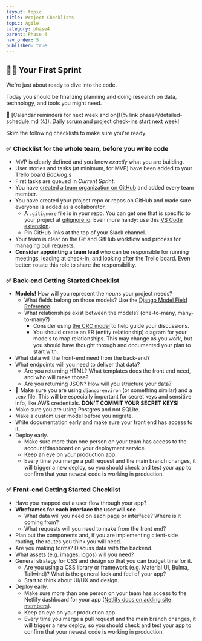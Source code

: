 ```yaml
---
layout: topic
title: Project Checklists
topic: Agile
category: phase4
parent: Phase 4
nav_order: 5
published: true
---
```


## 🏃‍♀️ Your First Sprint

We're just about ready to dive into the code.

Today you should be finalizing planning and doing research on data, technology, and tools you might need.

📆 [Calendar reminders for next week and on]({% link phase4/detailed-schedule.md %}). Daily scrum and project check-ins start next week!

Skim the following checklists to make sure you're ready.

### ✅ Checklist for the whole team, before you write code

- MVP is clearly defined and you know _exactly_ what you are building.
- User stories and tasks (at minimum, for MVP) have been added to your Trello board _Backlog_.s
- First tasks are queued in _Current Sprint_.
- You have [created a team organization on GitHub](https://docs.github.com/en/organizations/collaborating-with-groups-in-organizations/creating-a-new-organization-from-scratch) and added every team member.
- You have created your project repo or repos on GitHub and made sure everyone is added as a collaborator.
    - A `.gitignore` file is in your repo. You can get one that is specific to your project at [gitignore.io](https://www.toptal.com/developers/gitignore). Even more handy: use this [VS Code extension](https://marketplace.visualstudio.com/items?itemName=codezombiech.gitignore).
    - Pin GitHub links at the top of your Slack channel.
- Your team is clear on the Git and GitHub workflow and process for managing pull requests.
- **Consider appointing a team lead** who can be responsible for running meetings, leading at check-in, and looking after the Trello board. Even better: rotate this role to share the responsibility.

### ✅ Back-end Getting Started Checklist

- **Models!** How will you represent the _nouns_ your project needs?
    - What fields belong on those models? Use the [Django Model Field Reference](https://docs.djangoproject.com/en/4.0/ref/models/fields/).
    - What relationships exist between the models? (one-to-many, many-to-many?)
        - Consider using [the CRC model](http://agilemodeling.com/artifacts/crcModel.htm) to help guide your discussions.
        - You should create an ER (entity relationship) diagram for your models to map relationships. This may change as you work, but you should have thought through and documented your plan to start with.
- What data will the front-end need from the back-end?
- What endpoints will you need to deliver that data?
    - Are you returning HTML? What templates does the front end need, and who will make those?
    - Are you returning JSON? How will you structure your data?
- 🚨 Make sure you are using `django-environ` (or something similar) and a `.env` file. This will be especially important for secret keys and sensitive info, like AWS credentials. **DON'T COMMIT YOUR SECRET KEYS!**
- Make sure you are using Postgres and not SQLite.
- Make a custom user model before you migrate.
- Write documentation early and make sure your front end has access to it.
- Deploy early.
    - Make sure more than one person on your team has access to the account/dashboard on your deployment service.
    - Keep an eye on your production app.
    - Every time you merge a pull request and the main branch changes, it will trigger a new deploy, so you should check and test your app to confirm that your newest code is working in production.

### ✅ Front-end Getting Started Checklist

- Have you mapped out a user flow through your app?
- **Wireframes for each interface the user will see**
    - What data will you need on each page or interface? Where is it coming from?
    - What requests will you need to make from the front end?
- Plan out the components and, if you are implementing client-side routing, the routes you think you will need.
- Are you making forms? Discuss data with the backend.
- What assets (e.g. images, logos) will you need?
- General strategy for CSS and design so that you can budget time for it.
    - Are you using a CSS library or framework (e.g. Material UI, Bulma, Tailwind)? What is the general look and feel of your app?
    - Start to think about UI/UX and design.
- Deploy early.
    - Make sure more than one person on your team has access to the Netlify dashboard for your app ([Netlify docs on adding site members](https://docs.netlify.com/accounts-and-billing/team-management/manage-team-members/#manage-site-members)).
    - Keep an eye on your production app.
    - Every time you merge a pull request and the main branch changes, it will trigger a new deploy, so you should check and test your app to confirm that your newest code is working in production.
